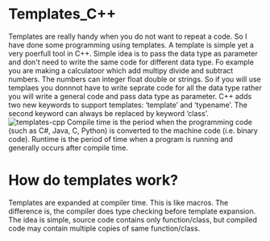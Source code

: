 # Templates_C++
Templates are really handy when you do not want to repeat a code. So I have done some programming using templates.
A template is simple yet a very poerfull tool in C++. Simple idea is to pass the data type as parameter and don't need to write the same code for different data type. 
Fo example you are making a calculatoor which add multipy divide and subtract numbers. The numbers can integer float double or strings. So if you will use templaes you donnnot have to write seprate code for all the data type rather you will write a general code and pass data type as parameter. 
C++ adds two new keywords to support templates: ‘template’ and ‘typename’. The second keyword can always be replaced by keyword ‘class’.![templates-cpp](https://user-images.githubusercontent.com/90936436/155078687-e8cd5d68-0ef7-4896-863c-661aecb826a2.jpg)
Compile time is the period when the programming code (such as C#, Java, C, Python) is converted to the machine code (i.e. binary code). Runtime is the period of time when a program is running and generally occurs after compile time.
# How do templates work? 
Templates are expanded at compiler time. This is like macros. The difference is, the compiler does type checking before template expansion. The idea is simple, source code contains only function/class, but compiled code may contain multiple copies of same function/class. 
 
